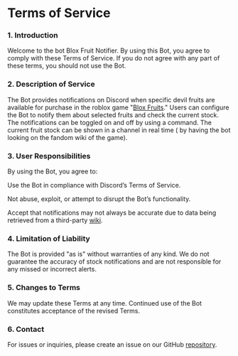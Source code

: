 # Terms of Service

### 1. Introduction

Welcome to the bot Blox Fruit Notifier. By using this Bot, you agree to comply with these Terms of Service. If you do not agree with any part of these terms, you should not use the Bot.

### 2. Description of Service

The Bot provides notifications on Discord when specific devil fruits are available for purchase in the roblox game "[Blox Fruits](https://www.roblox.com/games/2753915549/Blox-Fruits)." Users can configure the Bot to notify them about selected fruits and check the current stock. The notifications can be toggled on and off by using a command.
The current fruit stock can be shown in a channel in real time ( by having the bot looking on the fandom wiki of the game).

### 3. User Responsibilities

By using the Bot, you agree to:

Use the Bot in compliance with Discord’s Terms of Service.

Not abuse, exploit, or attempt to disrupt the Bot’s functionality.

Accept that notifications may not always be accurate due to data being retrieved from a third-party [wiki](https://blox-fruits.fandom.com/wiki/Blox_Fruits_%22Stock%22).

### 4. Limitation of Liability

The Bot is provided "as is" without warranties of any kind. We do not guarantee the accuracy of stock notifications and are not responsible for any missed or incorrect alerts.

### 5. Changes to Terms

We may update these Terms at any time. Continued use of the Bot constitutes acceptance of the revised Terms.

### 6. Contact

For issues or inquiries, please create an issue on our GitHub [repository](https://github.com/Celienn/Blox-Fruits-Notifier/issues).
